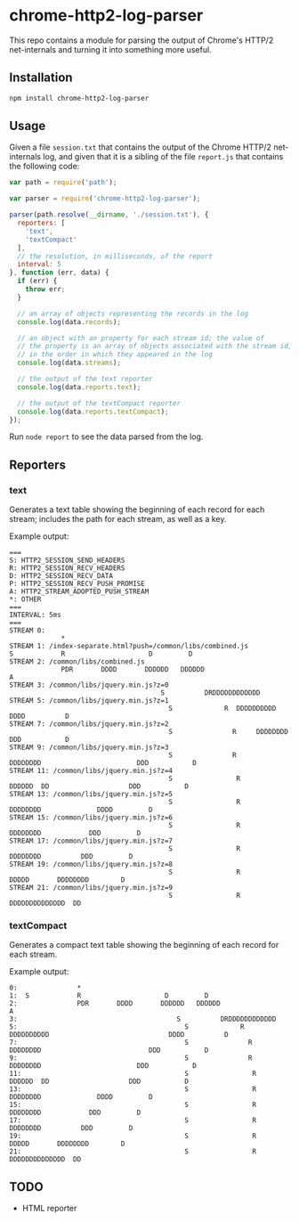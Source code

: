 # chrome-http2-log-parser

This repo contains a module for parsing the output of Chrome's HTTP/2
net-internals and turning it into something more useful.

## Installation

```sh
npm install chrome-http2-log-parser
```

## Usage

Given a file `session.txt` that contains the output of the Chrome
HTTP/2 net-internals log, and given that it is a sibling of the file
`report.js` that contains the following code:

```js
var path = require('path');

var parser = require('chrome-http2-log-parser');

parser(path.resolve(__dirname, './session.txt'), {
  reporters: [
    'text',
    'textCompact'
  ],
  // the resolution, in milliseconds, of the report
  interval: 5
}, function (err, data) {
  if (err) {
    throw err;
  }

  // an array of objects representing the records in the log
  console.log(data.records);

  // an object with an property for each stream id; the value of
  // the property is an array of objects associated with the stream id,
  // in the order in which they appeared in the log
  console.log(data.streams);

  // the output of the text reporter
  console.log(data.reports.text);

  // the output of the textCompact reporter
  console.log(data.reports.textCompact);
});
```

Run `node report` to see the data parsed from the log.

## Reporters

### text

Generates a text table showing the beginning of each record for
each stream; includes the path for each stream, as well as a key.

Example output:

```
===
S: HTTP2_SESSION_SEND_HEADERS
R: HTTP2_SESSION_RECV_HEADERS
D: HTTP2_SESSION_RECV_DATA
P: HTTP2_SESSION_RECV_PUSH_PROMISE
A: HTTP2_STREAM_ADOPTED_PUSH_STREAM
*: OTHER
===
INTERVAL: 5ms
===
STREAM 0:
             *
STREAM 1: /index-separate.html?push=/common/libs/combined.js
S            R                     D         D
STREAM 2: /common/libs/combined.js
             PDR       DDDD       DDDDDD   DDDDDD                                  A
STREAM 3: /common/libs/jquery.min.js?z=0
                                      S          DRDDDDDDDDDDDD
STREAM 5: /common/libs/jquery.min.js?z=1
                                        S             R  DDDDDDDDDD                              DDDD          D
STREAM 7: /common/libs/jquery.min.js?z=2
                                        S               R     DDDDDDDD                           DDD           D
STREAM 9: /common/libs/jquery.min.js?z=3
                                        S               R        DDDDDDDD                        DDD           D
STREAM 11: /common/libs/jquery.min.js?z=4
                                        S                R         DDDDDD  DD                    DDD           D
STREAM 13: /common/libs/jquery.min.js?z=5
                                        S                R                  DDDDDDDD              DDDD         D
STREAM 15: /common/libs/jquery.min.js?z=6
                                        S                R                     DDDDDDDD            DDD         D
STREAM 17: /common/libs/jquery.min.js?z=7
                                        S                R                       DDDDDDDD          DDD         D
STREAM 19: /common/libs/jquery.min.js?z=8
                                        S                R                         DDDDD       DDDDDDDD        D
STREAM 21: /common/libs/jquery.min.js?z=9
                                        S                R                                     DDDDDDDDDDDDDD  DD
```

### textCompact

Generates a compact text table showing the beginning of each record for
each stream.

Example output:

```
0:	             *
1:	S            R                     D         D
2:	             PDR       DDDD       DDDDDD   DDDDDD                                  A
3:	                                      S          DRDDDDDDDDDDDD
5:	                                        S             R  DDDDDDDDDD                              DDDD          D
7:	                                        S               R     DDDDDDDD                           DDD           D
9:	                                        S               R        DDDDDDDD                        DDD           D
11:	                                        S                R         DDDDDD  DD                    DDD           D
13:	                                        S                R                  DDDDDDDD              DDDD         D
15:	                                        S                R                     DDDDDDDD            DDD         D
17:	                                        S                R                       DDDDDDDD          DDD         D
19:	                                        S                R                         DDDDD       DDDDDDDD        D
21:	                                        S                R                                     DDDDDDDDDDDDDD  DD
```

## TODO

- HTML reporter
